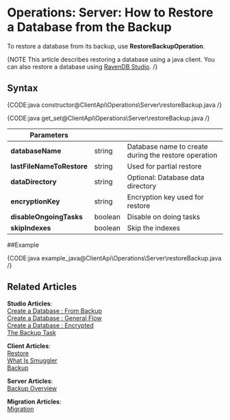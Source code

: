 # Operations: Server: How to Restore a Database from the Backup

To restore a database from its backup, use **RestoreBackupOperation**. 

{NOTE This article describes restoring a database using a java client. You can also restore a database using [RavenDB Studio](../../../studio/server/databases/create-new-database/from-backup). /}

## Syntax

{CODE:java constructor@ClientApi\Operations\Server\restoreBackup.java /}

{CODE:java get_set@ClientApi\Operations\Server\restoreBackup.java /}

| Parameters | | |
| ------------- | ------------- | ----- |
| **databaseName** | string | Database name to create during the restore operation |
| **lastFileNameToRestore** | string | Used for partial restore |
| **dataDirectory** | string | Optional: Database data directory |
| **encryptionKey** | string | Encryption key used for restore |
| **disableOngoingTasks** | boolean | Disable on doing tasks |
| **skipIndexes** | boolean | Skip the indexes|

##Example

{CODE:java example_java@ClientApi\Operations\Server\restoreBackup.java /}

## Related Articles

**Studio Articles**:   
[Create a Database : From Backup](../../../studio/server/databases/create-new-database/from-backup)      
[Create a Database : General Flow](../../../studio/server/databases/create-new-database/general-flow)           
[Create a Database : Encrypted](../../../studio/server/databases/create-new-database/encrypted)        
[The Backup Task](../../../studio/database/tasks/backup-task)      

**Client Articles**:  
[Restore](../../../client-api/operations/maintenance/backup/restore)   
[What Is Smuggler](../../../client-api/smuggler/what-is-smuggler)   
[Backup](../../../client-api/operations/maintenance/backup/backup)

**Server Articles**:  
[Backup Overview](../../../server/ongoing-tasks/backup-overview)

**Migration Articles**:  
[Migration](../../../migration/server/data-migration) 
